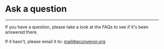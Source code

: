 # Ask a question

---

If you have a question, please take a look at the FAQs to see if it's been answered there.

If it hasn't, please email it to: mail@econvenor.org
